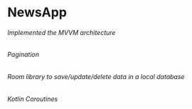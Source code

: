 # NewsApp
<h6>Implemented the MVVM architecture</h6> 
<h6>Pagination</h6> 
<h6>Room library to save/update/delete data in a local database</h6> 
<h6>Kotlin Coroutines</h6>
